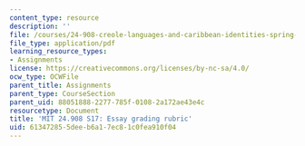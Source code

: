```yaml
---
content_type: resource
description: ''
file: /courses/24-908-creole-languages-and-caribbean-identities-spring-2017/613472855deeb6a17ec81c0fea910f04_MIT24_908s17_assn_rubric.pdf
file_type: application/pdf
learning_resource_types:
- Assignments
license: https://creativecommons.org/licenses/by-nc-sa/4.0/
ocw_type: OCWFile
parent_title: Assignments
parent_type: CourseSection
parent_uid: 88051888-2277-785f-0108-2a172ae43e4c
resourcetype: Document
title: 'MIT 24.908 S17: Essay grading rubric'
uid: 61347285-5dee-b6a1-7ec8-1c0fea910f04
---
```

